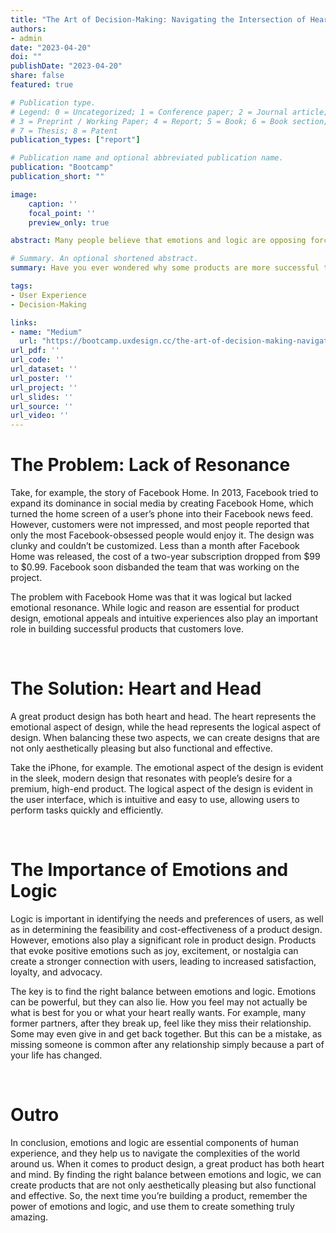 ```yaml
---
title: "The Art of Decision-Making: Navigating the Intersection of Heart and Head"
authors:
- admin
date: "2023-04-20"
doi: ""
publishDate: "2023-04-20"
share: false
featured: true

# Publication type.
# Legend: 0 = Uncategorized; 1 = Conference paper; 2 = Journal article;
# 3 = Preprint / Working Paper; 4 = Report; 5 = Book; 6 = Book section;
# 7 = Thesis; 8 = Patent
publication_types: ["report"]

# Publication name and optional abbreviated publication name.
publication: "Bootcamp"
publication_short: ""

image:
    caption: ''
    focal_point: ''
    preview_only: true

abstract: Many people believe that emotions and logic are opposing forces. Emotions are often portrayed as irrational and illogical, while logic is seen as the pinnacle of rationality and intellect. However, this dichotomy is problematic because it oversimplifies the complex relationship between emotions and logic.

# Summary. An optional shortened abstract.
summary: Have you ever wondered why some products are more successful than others? Is it because of their logical features or emotional appeal? Or maybe a combination of both?

tags:
- User Experience
- Decision-Making

links:
- name: "Medium"
  url: "https://bootcamp.uxdesign.cc/the-art-of-decision-making-navigating-the-intersection-of-heart-and-head-d29cb2b73117"
url_pdf: ''
url_code: ''
url_dataset: ''
url_poster: ''
url_project: ''
url_slides: ''
url_source: ''
url_video: ''
---
```


# The Problem: Lack of Resonance
Take, for example, the story of Facebook Home. In 2013, Facebook tried to expand its dominance in social media by creating Facebook Home, which turned the home screen of a user’s phone into their Facebook news feed. However, customers were not impressed, and most people reported that only the most Facebook-obsessed people would enjoy it. The design was clunky and couldn’t be customized. Less than a month after Facebook Home was released, the cost of a two-year subscription dropped from $99 to $0.99. Facebook soon disbanded the team that was working on the project.

The problem with Facebook Home was that it was logical but lacked emotional resonance. While logic and reason are essential for product design, emotional appeals and intuitive experiences also play an important role in building successful products that customers love.

<div><br></div>

# The Solution: Heart and Head
A great product design has both heart and head. The heart represents the emotional aspect of design, while the head represents the logical aspect of design. When balancing these two aspects, we can create designs that are not only aesthetically pleasing but also functional and effective.

Take the iPhone, for example. The emotional aspect of the design is evident in the sleek, modern design that resonates with people’s desire for a premium, high-end product. The logical aspect of the design is evident in the user interface, which is intuitive and easy to use, allowing users to perform tasks quickly and efficiently.

<div><br></div>

# The Importance of Emotions and Logic
Logic is important in identifying the needs and preferences of users, as well as in determining the feasibility and cost-effectiveness of a product design. However, emotions also play a significant role in product design. Products that evoke positive emotions such as joy, excitement, or nostalgia can create a stronger connection with users, leading to increased satisfaction, loyalty, and advocacy.

The key is to find the right balance between emotions and logic. Emotions can be powerful, but they can also lie. How you feel may not actually be what is best for you or what your heart really wants. For example, many former partners, after they break up, feel like they miss their relationship. Some may even give in and get back together. But this can be a mistake, as missing someone is common after any relationship simply because a part of your life has changed.

<div><br></div>

# Outro
In conclusion, emotions and logic are essential components of human experience, and they help us to navigate the complexities of the world around us. When it comes to product design, a great product has both heart and mind. By finding the right balance between emotions and logic, we can create products that are not only aesthetically pleasing but also functional and effective. So, the next time you’re building a product, remember the power of emotions and logic, and use them to create something truly amazing.


